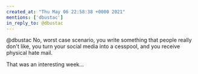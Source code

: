 ```yaml
---
created_at: "Thu May 06 22:58:38 +0000 2021"
mentions: ['dbustac']
in_reply_to: @dbustac
---
```


@dbustac No, worst case scenario, you write something that people really don't like, you turn your social media into a cesspool, and you receive physical hate mail.

That was an interesting week...